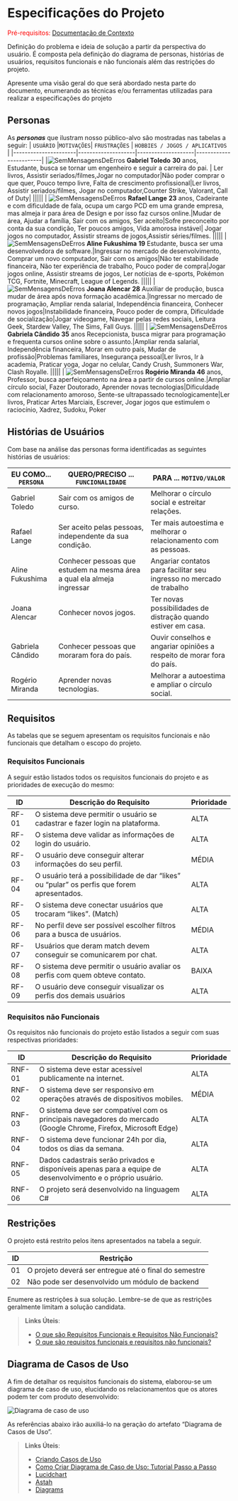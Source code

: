 # Especificações do Projeto

<span style="color:red">Pré-requisitos: <a href="1-Documentação de Contexto.md"> Documentação de Contexto</a></span>

Definição do problema e ideia de solução a partir da perspectiva do usuário. É composta pela definição do  diagrama de personas, histórias de usuários, requisitos funcionais e não funcionais além das restrições do projeto.

Apresente uma visão geral do que será abordado nesta parte do documento, enumerando as técnicas e/ou ferramentas utilizadas para realizar a especificações do projeto

## Personas

As ***personas*** que ilustram nosso público-alvo são mostradas nas tabelas a seguir: 
| `USUÁRIO` |`MOTIVAÇÕES`| `FRUSTRAÇÕES` | `HOBBIES / JOGOS / APLICATIVOS` |
|----------------------|--------------------|--------------------|------------------------|
|![SemMensagensDeErros](https://user-images.githubusercontent.com/100388026/188516668-8a3b2ab4-a799-4d6d-8d8a-7b1edd0332db.png)
**Gabriel Toledo** **30** anos, Estudante, busca se tornar um engenheiro e seguir a carreira do pai. | Ler livros, Assistir seriados/filmes,Jogar no computador|Não poder comprar o que quer, Pouco tempo livre, Falta de crescimento profissional|Ler livros, Assistir seriados/filmes, Jogar no computador,Counter Strike, Valorant, Call of Duty|
|||||
| ![SemMensagensDeErros](https://user-images.githubusercontent.com/100388026/188517763-8b38fbd8-b895-40b6-9445-8b502df909a7.png)
 **Rafael Lange** **23** anos, Cadeirante e com dificuldade de fala, ocupa um cargo PCD em uma grande empresa, mas almeja ir para área de Design e por isso faz cursos online.|Mudar de área, Ajudar a família, Sair com os amigos, Ser aceito|Sofre preconceito por conta da sua condição, Ter poucos amigos, Vida amorosa instável| Jogar jogos no computador, Assistir streams de jogos,Assistir séries/filmes.
 |||||
| ![SemMensagensDeErros](https://user-images.githubusercontent.com/100388026/188518367-be31ef98-9519-4e53-ae34-a3d3971a4a7b.png)
 **Aline Fukushima** **19** Estudante, busca ser uma desenvolvedora de software.|Ingressar no mercado de desenvolvimento, Comprar um novo computador, Sair com os amigos|Não ter estabilidade financeira, Não ter experiência de trabalho, Pouco poder de compra|Jogar jogos online, Assistir streams de jogos, Ler notícias de e-sports, Pokémon TCG, Fortnite, Minecraft, League of Legends.
  |||||
| ![SemMensagensDeErros](https://user-images.githubusercontent.com/100388026/188518773-c7167451-3d91-4a68-85f1-5cbcc767a5b7.png)
 **Joana Alencar** **28** Auxiliar de produção, busca mudar de área após nova formação acadêmica.|Ingressar no mercado de programação,	Ampliar renda salarial,	Independência financeira, Conhecer novos jogos|Instabilidade financeira, Pouco poder de compra, Dificuldade de socialização|Jogar videogame, Navegar pelas redes sociais, Leitura Geek, Stardew Valley, The Sims, Fall Guys.
|||||
| ![SemMensagensDeErros](https://user-images.githubusercontent.com/100388026/188519162-c06372d1-7ba8-4d0d-8b32-15f046ba8895.png)
 **Gabriela Cândido** **35** anos Recepcionista, busca migrar para programação e frequenta cursos online sobre o assunto.|Ampliar renda salarial, Independência financeira, Morar em outro país, Mudar de profissão|Problemas familiares, Insegurança pessoal|Ler livros, Ir à academia, Praticar yoga, Jogar no celular, Candy Crush, Summoners War, Clash Royalle.
 |||||
| ![SemMensagensDeErros](https://user-images.githubusercontent.com/100388026/188519572-4bfca75a-6303-452d-9665-98fddf884164.png)
 **Rogério Miranda** **46** anos, Professor, busca aperfeiçoamento na área a partir de cursos online.|Ampliar círculo social, Fazer Doutorado, Aprender novas tecnologias|Dificuldade com relacionamento amoroso, Sente-se ultrapassado tecnologicamente|Ler livros, Praticar Artes Marciais, Escrever, Jogar jogos que estimulem o raciocínio, Xadrez, Sudoku, Poker






## Histórias de Usuários

Com base na análise das personas forma identificadas as seguintes histórias de usuários:

|EU COMO... `PERSONA`| QUERO/PRECISO ... `FUNCIONALIDADE` |PARA ... `MOTIVO/VALOR`                 |
|--------------------|------------------------------------|----------------------------------------|
|Gabriel Toledo   | Sair com os amigos de curso.           | Melhorar o círculo social e estreitar relações.|
|Rafael Lange  |Ser aceito pelas pessoas, independente da sua condição.|Ter mais autoestima e melhorar o relacionamento com as pessoas.  |
|Aline Fukushima  |Conhecer pessoas que estudem na mesma área a qual ela almeja ingressar  | Angariar contatos para facilitar seu ingresso no mercado de trabalho |
|Joana Alencar      | Conhecer novos jogos.  | Ter novas possibilidades de distração quando estiver em casa. |
|Gabriela Cândido       |Conhecer pessoas que moraram fora do país.  | Ouvir conselhos e angariar opiniões a respeito de morar fora do país.|
|Rogério Miranda      | Aprender novas tecnologias.      | Melhorar a autoestima e ampliar o círculo social.  |






## Requisitos

As tabelas que se seguem apresentam os requisitos funcionais e não funcionais que detalham o escopo do projeto.

### Requisitos Funcionais
A seguir estão listados todos os requisitos funcionais do projeto e as prioridades de execução do mesmo: 

|ID    | Descrição do Requisito  | Prioridade |
|------|-----------------------------------------|----|
|RF-01| O sistema deve permitir o usuário se cadastrar e fazer login na plataforma.   | ALTA  | 
|RF-02| O sistema deve validar as informações de login do usuário.  | ALTA |
|RF-03|O usuário deve conseguir alterar informações do seu perfil.  | MÉDIA  | 
|RF-04| O usuário terá a possibilidade de dar “likes” ou “pular” os perfis que forem apresentados. | ALTA |
|RF-05|O sistema deve conectar usuários que trocaram “likes”. (Match)  | ALTA  | 
|RF-06|No perfil deve ser possível escolher filtros para a busca de usuários. | MÉDIA |
|RF-07| Usuários que deram match devem conseguir se comunicarem por chat.  | ALTA  | 
|RF-08| O sistema deve permitir o usuário avaliar os perfis com quem obteve contato.   | BAIXA |
|RF-09| O usuário deve conseguir visualizar os perfis dos demais usuários  | ALTA |




### Requisitos não Funcionais
Os requisitos não funcionais do projeto estão listados a seguir com suas respectivas prioridades:

|ID     | Descrição do Requisito  |Prioridade |
|-------|-------------------------|----|
|RNF-01  | O sistema deve estar acessível publicamente na internet. | ALTA | 
|RNF-02  | O sistema deve ser responsivo em operações através de dispositivos mobiles.  | MÉDIA | 
|RNF-03  | O sistema deve ser compatível com os principais navegadores do mercado (Google Chrome, Firefox, Microsoft Edge)  | ALTA | 
|RNF-04  | O sistema deve funcionar 24h por dia, todos os dias da semana. | ALTA |
|RNF-05  | Dados cadastrais serão privados e disponíveis apenas para a equipe de desenvolvimento e o próprio usuário.  | ALTA | 
|RNF-06  | O projeto será desenvolvido na linguagem C# | ALTA |





## Restrições

O projeto está restrito pelos itens apresentados na tabela a seguir.

|ID| Restrição                                             |
|--|-------------------------------------------------------|
|01| O projeto deverá ser entregue até o final do semestre |
|02| Não pode ser desenvolvido um módulo de backend        |


Enumere as restrições à sua solução. Lembre-se de que as restrições geralmente limitam a solução candidata.

> **Links Úteis**:
> - [O que são Requisitos Funcionais e Requisitos Não Funcionais?](https://codificar.com.br/requisitos-funcionais-nao-funcionais/)
> - [O que são requisitos funcionais e requisitos não funcionais?](https://analisederequisitos.com.br/requisitos-funcionais-e-requisitos-nao-funcionais-o-que-sao/)

## Diagrama de Casos de Uso

A fim de detalhar os requisitos funcionais do sistema, elaborou-se um diagrama de caso de uso, elucidando os relacionamentos que os atores podem ter com produto desenvolvido: 

![Diagrama de caso de uso](https://user-images.githubusercontent.com/63081926/189237586-e881762f-b348-4e7c-81ed-325606dc49cd.PNG)


As referências abaixo irão auxiliá-lo na geração do artefato “Diagrama de Casos de Uso”.

> **Links Úteis**:
> - [Criando Casos de Uso](https://www.ibm.com/docs/pt-br/elm/6.0?topic=requirements-creating-use-cases)
> - [Como Criar Diagrama de Caso de Uso: Tutorial Passo a Passo](https://gitmind.com/pt/fazer-diagrama-de-caso-uso.html/)
> - [Lucidchart](https://www.lucidchart.com/)
> - [Astah](https://astah.net/)
> - [Diagrams](https://app.diagrams.net/)
